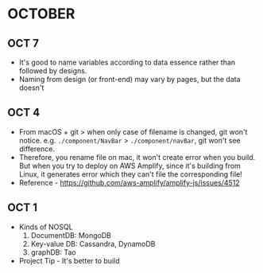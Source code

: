 # OCTOBER

## OCT 7
- It's good to name variables according to data essence rather than followed by designs.
- Naming from design (or front-end) may vary by pages, but the data doesn't

## OCT 4

- From macOS + git > when only case of filename is changed, git won't notice. e.g. `./component/NavBar` > `./component/navBar`, git won't see difference.
- Therefore, you rename file on mac, it won't create error when you build. But when you try to deploy on AWS Amplify, since it's building from Linux, it generates error which they can't file the corresponding file!
- Reference - https://github.com/aws-amplify/amplify-js/issues/4512

## OCT 1

- Kinds of NOSQL
  1. DocumentDB: MongoDB
  2. Key-value DB: Cassandra, DynamoDB
  3. graphDB: Tao
- Project Tip - It's better to build

